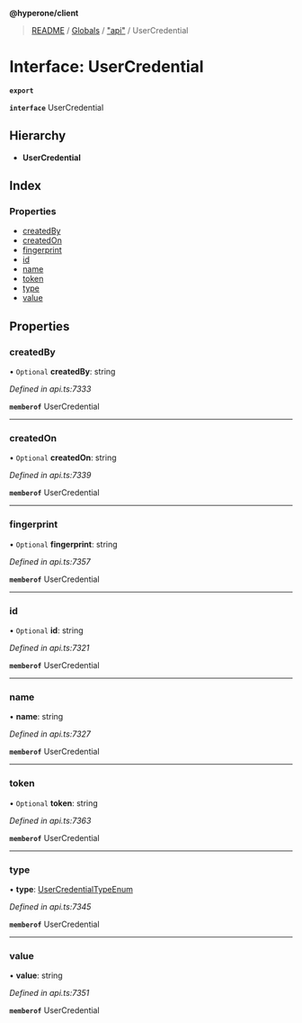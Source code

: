 **@hyperone/client**

> [README](../README.md) / [Globals](../globals.md) / ["api"](../modules/_api_.md) / UserCredential

# Interface: UserCredential

**`export`** 

**`interface`** UserCredential

## Hierarchy

* **UserCredential**

## Index

### Properties

* [createdBy](_api_.usercredential.md#createdby)
* [createdOn](_api_.usercredential.md#createdon)
* [fingerprint](_api_.usercredential.md#fingerprint)
* [id](_api_.usercredential.md#id)
* [name](_api_.usercredential.md#name)
* [token](_api_.usercredential.md#token)
* [type](_api_.usercredential.md#type)
* [value](_api_.usercredential.md#value)

## Properties

### createdBy

• `Optional` **createdBy**: string

*Defined in api.ts:7333*

**`memberof`** UserCredential

___

### createdOn

• `Optional` **createdOn**: string

*Defined in api.ts:7339*

**`memberof`** UserCredential

___

### fingerprint

• `Optional` **fingerprint**: string

*Defined in api.ts:7357*

**`memberof`** UserCredential

___

### id

• `Optional` **id**: string

*Defined in api.ts:7321*

**`memberof`** UserCredential

___

### name

•  **name**: string

*Defined in api.ts:7327*

**`memberof`** UserCredential

___

### token

• `Optional` **token**: string

*Defined in api.ts:7363*

**`memberof`** UserCredential

___

### type

•  **type**: [UserCredentialTypeEnum](../enums/_api_.usercredentialtypeenum.md)

*Defined in api.ts:7345*

**`memberof`** UserCredential

___

### value

•  **value**: string

*Defined in api.ts:7351*

**`memberof`** UserCredential
